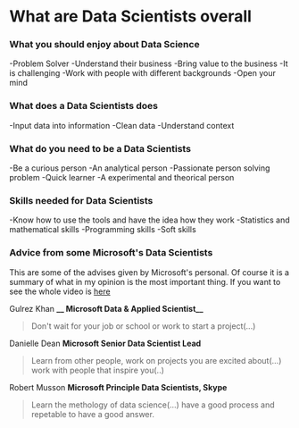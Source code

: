 # What are Data Scientists overall

### What you should enjoy about Data Science
-Problem Solver
-Understand their business
-Bring value to the business
-It is challenging
-Work with people with different backgrounds
-Open your mind

### What does a Data Scientists does
-Input data into information
-Clean data
-Understand context

### What do you need to be a Data Scientists
-Be a curious person
-An analytical person
-Passionate person solving problem
-Quick learner
-A experimental and theorical person

### Skills needed for Data Scientists
-Know how to use the tools and have the idea how they work
-Statistics and mathematical skills
-Programming skills
-Soft skills

### Advice from some Microsoft's Data Scientists

This are some of the advises given by Microsoft's personal. Of course it is a summary of what in my opinion is the most important thing. 
If you want to see the whole video is [here](https://youtu.be/xCfbzjno1CY)

Gulrez Khan **__ Microsoft Data & Applied Scientist__**
> Don't wait for your job or school or work to start a project(...)

Danielle Dean **__Microsoft Senior Data Scientist Lead__**
>Learn from other people, work on projects you are excited about(...) work with people that inspire you(..)

Robert Musson **__Microsoft Principle Data Scientists, Skype__**
>Learn the methology of data science(...) have a good process and repetable to have a good answer.
